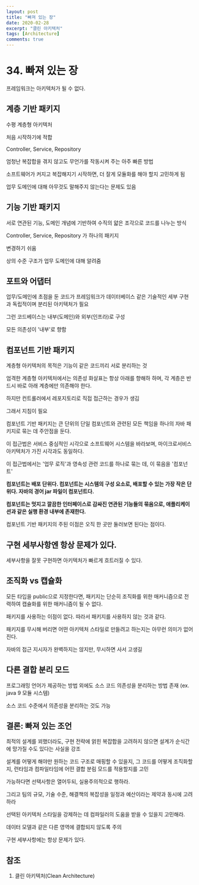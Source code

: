 ```yaml
---
layout: post
title: "빠져 있는 장"
date: 2020-02-28
excerpt: "클린 아키텍처"
tags: [Architecture]
comments: true
---
```


# 34. 빠져 있는 장

프레임워크는 아키텍처가 될 수 없다.

## 계층 기반 패키지

수평 계층형 아키텍처

처음 시작하기에 적합

Controller, Service, Repository

엄청난 복잡합을 겪지 않고도 무언가를 작동시켜 주는 아주 빠른 방법

소프트웨어가 커지고 복잡해지기 시작하면, 더 잘게 모듈화를 해야 할지 고민하게 됨

업무 도메인에 대해 아무것도 말해주지 않는다는 문제도 있음

## 기능 기반 패키지

서로 연관된 기능, 도메인 개념에 기반하여 수직의 얇은 조각으로 코드를 나누는 방식

Controller, Service, Repository 가 하나의 패키지

변경하기 쉬움

상의 수준 구조가 업무 도메인에 대해 알려줌

## 포트와 어댑터

업무/도메인에 초점을 둔 코드가 프레임워크가 데이터베이스 같은 기술적인 세부 구현과 독립적이며 분리된 아키텍처가 필요

그런 코드베이스는 내부(도메인)와 외부(인프라)로 구성

모든 의존성이 '내부'로 향함

## 컴포넌트 기반 패키지

계층형 아키텍처의 목적은 기능이 같은 코드끼리 서로 분리하는 것

엄격한 계층형 아키텍처에서는 의존성 화살표는 항상 아래를 향해하 하며, 각 계층은 반드시 바로 아래 계층에만 의존해야 한다.

하지만 컨트롤러에서 레포지토리로 직접 접근하는 경우가 생김

그래서 지침이 필요



컴포넌트 기반 패키지는 큰 단위의 단일 컴포넌트와 관련된 모든 책임을 하나의 자바 패키지로 묶는 데 주안점을 둔다.

이 접근법은 서비스 중심적인 시각으로 소프트웨어 시스템을 바라보며, 마이크로서비스 아키텍처가 가진 시각과도 동일하다.

이 접근법에서는 '업무 로직'과 영속성 관련 코드를 하나로 묶는 데, 이 묶음을 '컴포넌트'

**컴포넌트는 배포 단위다. 컴포넌트는 시스템의 구성 요소로, 배포할 수 있는 가장 작은 단위다. 자바의 경어 jar 파일이 컴포넌트다.**

**컴포넌트는 멋지고 깔끔한 인터페이스로 감싸진 연관된 기능들의 묶음으로, 애플리케이션과 같은 실행 환경 내부에 존재한다.**



컴포넌트 기반 패키지의 주된 이점은 오직 한 곳만 둘러보면 된다는 점이다.

## 구현 세부사항엔 항상 문제가 있다.

세부사항을 잘못 구현하면 아키텍처가 빠르게 흐트러질 수 있다.

## 조직화 vs 캡슐화

모든 타입을 public으로 지정한다면, 패키지는 단순히 조직화를 위한 매커니즘으로 전력하여 캡슐화를 위한 매커니즘이 될 수 없다.

패키지를 사용하는 이점이 없다. 따라서 패키지를 사용하지 않는 것과 같다.

패키지를 무시해 버리면 어떤 아키텍처 스타일로 만들려고 하는지는 아무런 의미가 없어진다.





자바의 접근 지시자가 완벽하지는 않지만, 무시하면 사서 고생길

## 다른 결합 분리 모드

프로그래밍 언어가 제공하는 방법 외에도 소스 코드 의존성을 분리하는 방법 존재 (ex. java 9 모듈 시스템)

소스 코드 수준에서 의존성을 분리하는 것도 가능

## 결론: 빠져 있는 조언

최적의 설계를 꾀했더라도, 구현 전략에 얽힌 복잡합을 고려하지 않으면 설계가 순식간에 망가질 수도 있다는 사실을 강조

설계를 어떻게 해야만 원하는 코드 구조로 매핑할 수 있을지, 그 코드를 어떻게 조직화할지, 런타임과 컴파일타임에 어떤 결합 분림 모드를  적용할지를 고민

가능하다면 선택사항은 열어두되, 실용주의적으로 행하라.

그리고 팀의 규모, 기술 수준, 해결책의 복잡성을 일정과 예산이라는 제약과 동시에 고려하라

선택된 아키텍처 스타일을 강제하는 데 컴파일러의 도움을 받을 수 있을지 고민해라.

데이터 모델과 같은 다른 영역에 결합되지 않도록 주의

구현 세부사항에는 항상 문제가 있다.

## 참조

1. 클린 아키텍처(Clean Architecture)

